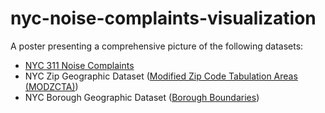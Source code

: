 # nyc-noise-complaints-visualization
A poster presenting a comprehensive picture of the following datasets:
- [NYC 311 Noise Complaints](https://data.cityofnewyork.us/Social-Services/311-Noise-Complaints/p5f6-bkga/about_data)
- NYC Zip Geographic Dataset ([Modified Zip Code Tabulation Areas (MODZCTA)](https://data.cityofnewyork.us/Health/Modified-Zip-Code-Tabulation-Areas-MODZCTA-/pri4-ifjk/about_data))
- NYC Borough Geographic Dataset ([Borough Boundaries](https://data.cityofnewyork.us/City-Government/Borough-Boundaries/tqmj-j8zm))


